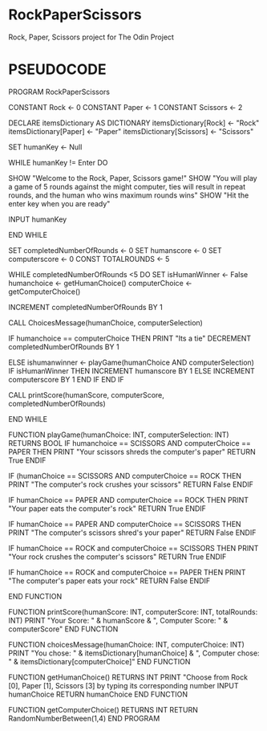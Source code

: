 # RockPaperScissors
Rock, Paper, Scissors project for The Odin Project

# PSEUDOCODE
PROGRAM RockPaperScissors

CONSTANT Rock ← 0
CONSTANT Paper ← 1
CONSTANT Scissors ← 2

DECLARE itemsDictionary AS DICTIONARY
itemsDictionary[Rock] ← "Rock"
itemsDictionary[Paper] ← "Paper"
itemsDictionary[Scissors] ← "Scissors"

SET humanKey ← Null

WHILE humanKey != Enter DO

  SHOW "Welcome to the Rock, Paper, Scissors game!"
  SHOW "You will play a game of 5 rounds against the might computer, ties will result in repeat rounds, and the human who wins maximum rounds wins"
  SHOW "Hit the enter key when you are ready"

  INPUT humanKey

END WHILE

SET completedNumberOfRounds ← 0
SET humanscore ← 0
SET computerscore ← 0
CONST TOTALROUNDS ← 5

WHILE completedNumberOfRounds <5 DO
  SET isHumanWinner ← False 
  humanchoice ← getHumanChoice()
  computerChoice ← getComputerChoice()

  INCREMENT completedNumberOfRounds BY 1
  
  CALL ChoicesMessage(humanChoice, computerSelection)
  
  IF humanchoice == computerChoice THEN
    PRINT "Its a tie"
    DECREMENT completedNumberOfRounds BY 1
  
  ELSE
    ishumanwinner ← playGame(humanChoice AND computerSelection)
    IF isHumanWinner THEN
      INCREMENT humanscore BY 1
    ELSE
      INCREMENT computerscore BY 1
    END IF 
  END IF
  
  CALL printScore(humanScore, computerScore, completedNumberOfRounds)                

END WHILE

FUNCTION playGame(humanChoice: INT, computerSelection: INT) RETURNS BOOL
  IF humanchoice == SCISSORS AND computerChoice == PAPER THEN
    PRINT "Your scissors shreds the computer's paper"
    RETURN True
  ENDIF

  IF (humanChoice == SCISSORS AND computerChoice == ROCK THEN
    PRINT "The computer's rock crushes your scissors"
    RETURN False
  ENDIF
         
  IF humanChoice == PAPER AND computerChoice == ROCK THEN
    PRINT "Your paper eats the computer's rock"
    RETURN True
  ENDIF

  IF humanChoice == PAPER AND computerChoice == SCISSORS THEN
    PRINT "The computer's scissors shred's your paper"
    RETURN False
  ENDIF

  IF humanChoice == ROCK and computerChoice == SCISSORS THEN
    PRINT "Your rock crushes the computer's scissors"
    RETURN True
  ENDIF

  IF humanChoice == ROCK and computerChoice == PAPER THEN
    PRINT "The computer's paper eats your rock"
    RETURN False
  ENDIF

        
END FUNCTION


FUNCTION printScore(humanScore: INT, computerScore: INT, totalRounds: INT)
  PRINT "Your Score: " & humanScore & ", Computer Score: " & computerScore" 
END FUNCTION 

FUNCTION choicesMessage(humanChoice: INT, computerChoice: INT)
  PRINT "You chose: " & itemsDictionary[humanChoice] & ", Computer chose: " & itemsDictionary[computerChoice]"
END FUNCTION

FUNCTION getHumanChoice() RETURNS INT
  PRINT "Choose from Rock [0], Paper [1], Scissors [3] by typing its corresponding number
  INPUT humanChoice
  RETURN humanChoice
END FUNCTION

FUNCTION getComputerChoice() RETURNS INT
  RETURN RandomNumberBetween(1,4)
END PROGRAM
